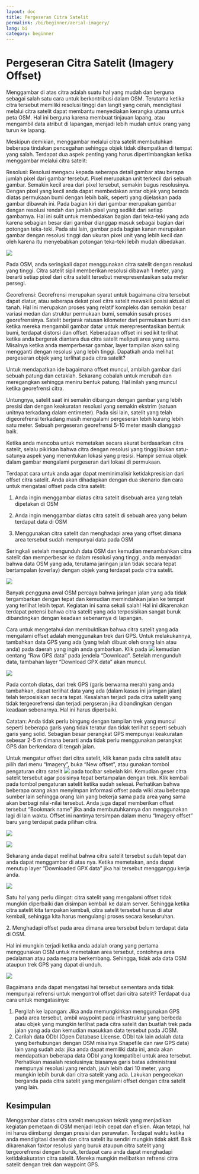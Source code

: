 ```yaml
---
layout: doc
title: Pergeseran Citra Satelit
permalink: /bi/beginner/aerial-imagery/
lang: bi
category: beginner
---
```


Pergeseran Citra Satelit (Imagery Offset)
=========================================

Menggambar di atas citra adalah suatu hal yang mudah dan berguna sebagai
salah satu cara untuk berkontribusi dalam OSM. Terutama ketika citra
tersebut memiliki resolusi tinggi dan langit yang cerah, mendigitasi
melalui citra satelit dapat membantu menyediakan kerangka utama untuk
peta OSM. Hal ini berguna karena membuat tinjauan lapang, atau mengambil
data atribut di lapangan, menjadi lebih mudah untuk orang yang turun ke
lapang.

Meskipun demikian, menggambar melalui citra satelit membutuhkan beberapa
tindakan pencegahan sehingga objek tidak ditempatkan di tempat yang
salah. Terdapat dua aspek penting yang harus dipertimbangkan ketika
menggambar melalui citra satelit:

Resolusi: Resolusi mengacu kepada seberapa detail gambar atau berapa
jumlah pixel dari gambar tersebut. Pixel merupakan unit terkecil dari
sebuah gambar. Semakin kecil area dari pixel tersebut, semakin bagus
resolusinya. Dengan pixel yang kecil anda dapat membedakan antar objek
yang berada diatas permukaan bumi dengan lebih baik, seperti yang
dijelaskan pada gambar dibawah ini. Pada bagian kiri dari gambar
merupakan gambar dengan resolusi rendah dan jumlah pixel yang sedikit
dari setiap gambarnya. Hal ini sulit untuk membedakan bagian dari
teka-teki yang ada karena sebagian besar dari gambar dianggap masuk
sebagai bagian dari potongan teka-teki. Pada sisi lain, gambar pada
bagian kanan merupakan gambar dengan resolusi tinggi dan ukuran pixel
unit yang lebih kecil dan oleh karena itu menyebabkan potongan teka-teki
lebih mudah dibedakan.

![]({{site.baseurl}}/images/bi_beg_ch6.1_image03.png)

Pada OSM, anda seringkali dapat menggunakan citra satelit dengan
resolusi yang tinggi. Citra satelit sipil memberikan resolusi dibawah 1
meter, yang berarti setiap pixel dari citra satelit tersebut
merepresentasikan satu meter persegi.

Georefrensi: Georefrensi merupakan syarat untuk bagaimana citra tersebut
dapat diatur, atau seberapa dekat pixel citra satelit mewakili posisi
aktual di tanah. Hal ini merupakan proses yang relatif kompleks dan
semakin besar variasi medan dan struktur permukaan bumi, semakin susah
proses georefrensinya. Satelit berjarak ratusan kilometer dari permukaan
bumi dan ketika mereka mengambil gambar datar untuk merepresentasikan
bentuk bumi, terdapat distorsi dan offset. Keberadaan offset ini sedikit
terlihat ketika anda bergerak diantara dua citra satelit meliputi area
yang sama. Misalnya ketika anda memperbesar gambar, layer tampilan akan
saling mengganti dengan resolusi yang lebih tinggi. Dapatkah anda
melihat pergeseran objek yang terlihat pada citra satelit?

Untuk mendapatkan ide bagaimana offset muncul, ambilah gambar dari
sebuah patung dan cetaklah. Sekarang cobalah untuk merubah dan
meregangkan sehingga meniru bentuk patung. Hal inilah yang muncul ketika
georefrensi citra.

Untungnya, satelit saat ini semakin dibangun dengan gambar yang lebih
presisi dan dengan keakuratan resolusi yang semakin ekstrim (satuan
unitnya terkadang dalam entimeter). Pada sisi lain, satelit yang telah
digeorefrensi terkadang masih mengalami pergeseran lebih kurang lebih
satu meter. Sebuah pergeseran georefrensi 5-10 meter masih dianggap
baik.

Ketika anda mencoba untuk memetakan secara akurat berdasarkan citra
satelit, selalu pikirkan bahwa citra dengan resolusi yang tinggi bukan
satu-satunya aspek yang menentukan lokasi yang presisi. Hampir semua
objek dalam gambar mengalami pergeseran dari lokasi di permukaan.

Terdapat cara untuk anda agar dapat meminimalisir ketidakpresisian dari
offset citra satelit. Anda akan dihadapkan dengan dua skenario dan cara
untuk mengatasi offset pada citra satelit:

1. Anda ingin menggambar diatas citra satelit disebuah area yang telah
dipetakan di OSM

2. Anda ingin menggambar diatas citra satelit di sebuah area yang belum
terdapat data di OSM

1. Menggunakan citra satelit dan menghadapi area yang offset dimana
area tersebut sudah mempunyai data pada OSM

Seringkali setelah mengunduh data OSM dan kemudian menambahkan citra
satelit dan memperbesar ke dalam resolusi yang tinggi, anda menyadari
bahwa data OSM yang ada, terutama jaringan jalan tidak secara tepat
bertampalan (overlay) dengan objek yang terdapat pada citra satelit.

![]({{site.baseurl}}/images/bi_beg_ch6.1_image00.png)

Banyak pengguna awal OSM percaya bahwa jaringan jalan yang ada tidak
tergambarkan dengan tepat dan kemudian memindahkan jalan ke tempat yang
terlihat lebih tepat. Kegiatan ini sama sekali salah! Hal ini
dikarenakan terdapat potensi bahwa citra satelit yang ada terposisikan
sangat buruk dibandingkan dengan keadaan sebenarnya di lapangan.

Cara untuk mengetahui dan membuktikan bahwa citra satelit yang ada
mengalami offset adalah menggunakan trek dari GPS. Untuk melakukannya,
tambahkan data GPS yang ada (yang telah dibuat oleh orang lain atau
anda) pada daerah yang ingin anda gambarkan. Klik pada
![]({{site.baseurl}}/images/bi_beg_ch6.1_image04.png) kemudian centang “Raw GPS data” pada jendela
“Download”. Setelah mengunduh data, tambahan layer “Download GPX data”
akan muncul.

![]({{site.baseurl}}/images/bi_beg_ch6.1_image02.png)

Pada contoh diatas, dari trek GPS (garis berwarna merah) yang anda
tambahkan, dapat terlihat data yang ada (dalam kasus ini jaringan jalan)
telah terposisikan secara tepat. Kesalahan terjadi pada citra satelit
yang tidak tergeorefrensi dan terjadi pergseran jika dibandingkan dengan
keadaan sebenarnya. Hal ini harus diperbaiki.

Catatan: Anda tidak perlu bingung dengan tampilan trek yang muncul
seperti beberapa garis yang tidak teratur dan tidak terlihat seperti
sebuah garis yang solid. Sebagian besar perangkat GPS mempunyai
keakuratan sebesar 2-5 m dimana berarti anda tidak perlu menggunakan
perangkat GPS dan berkendara di tengah jalan.

Untuk mengatur offset dari citra satelit, klik kanan pada citra satelit
atau pilih dari menu “Imagery”, buka “New offset”, atau gunakan tombol
pengaturan citra satelit ![]({{site.baseurl}}/images/bi_beg_ch6.1_image05.png) pada toolbar sebelah
kiri. Kemudian geser citra satelit tersebut agar posisinya tepat
bertampalan dengan trek. Klik kembali pada tombol pengaturan satelit
ketika sudah selesai. Perhatikan bahwa beberapa orang akan menyimpan
informasi offset pada wiki atau beberapa sumber lain sehingga orang lain
yang bekerja sama pada area yang sama akan berbagi nilai-nilai tersebut.
Anda juga dapat memberikan offset tersebut “Bookmark name” jika anda
membutuhkannya dan menggunakan lagi di lain waktu. Offset ini nantinya
tersimpan dalam menu “Imagery offset” baru yang terdapat pada pilihan
citra.

![]({{site.baseurl}}/images/bi_beg_ch6.1_image07.png)

![]({{site.baseurl}}/images/bi_beg_ch6.1_image02.png)

Sekarang anda dapat melihat bahwa citra satelit tersebut sudah tepat dan
anda dapat menggambar di atas nya. Ketika memetakan, anda dapat menutup
layer “Downloaded GPX data” jika hal tersebut mengganggu kerja anda.

![]({{site.baseurl}}/images/bi_beg_ch6.1_image08.png)

Satu hal yang perlu diingat: citra satelit yang mengalami offset tidak
mungkin diperbaiki dan disimpan kembali ke dalam server. Sehingga ketika
citra satelit kita tampakan kembali, citra satelit tersebut harus di
atur kembali, sehingga kita harus mengulangi proses secara keseluruhan.

​2. Menghadapi offset pada area dimana area tersebut belum terdapat data
di OSM.

Hal ini mungkin terjadi ketika anda adalah orang yang pertama
menggunakan OSM untuk memetakan area tersebut, contohnya area pedalaman
atau pada negara berkembang. Sehingga, tidak ada data OSM ataupun trek
GPS yang dapat di unduh.

![]({{site.baseurl}}/images/bi_beg_ch6.1_image01.png)

Bagaimana anda dapat mengatasi hal tersebut sementara anda tidak
mempunyai refrensi untuk mengontrol offset dari citra satelit? Terdapat
dua cara untuk mengatasinya:

1.  Pergilah ke lapangan: Jika anda memungkinkan menggunakan GPS pada
    area tersebut, ambil waypoint pada infrastruktur yang berbeda atau
    objek yang mungkin terlihat pada citra satelit dan buatlah trek pada
    jalan yang ada dan kemudian masukkan data tersebut pada JOSM.
2.  Carilah data ODbl (Open Database License. ODbl tak lain adalah data
    yang berhubungan dengan OSM misalnya Shapefile dan raw GPS data)
    lain yang sudah ada: jika anda dapat memiliki data ini, anda akan
    mendapatkan beberapa data ODbl yang kompatibel untuk area tersebut.
    Perhatikan masalah resolusinya: biasanya garis batas administrasi
    mempunyai resolusi yang rendah, jauh lebih dari 10 meter, yang
    mungkin lebih buruk dari citra satelit yang ada. Lakukan pengecekan
    berganda pada citra satelit yang mengalami offset dengan citra
    satelit yang lain.

Kesimpulan
----------

Menggambar diatas citra satelit merupakan teknik yang menjadikan
kegiatan pemetaan di OSM menjadi lebih cepat dan efisien. Akan tetapi,
hal ini harus diimbangi dengan presisi dan perawatan. Terdapat waktu
ketika anda mendigitasi daerah dan citra satelit itu sendiri mungkin
tidak aktif. Baik dikarenakan faktor resolusi yang buruk ataupun citra
satelit yang tergeorefrensi dengan buruk, terdapat cara anda dapat
menghadapi ketidakakuratan citra satelit. Mereka mungkin melibatkan
refrensi citra satelit dengan trek dan waypoint GPS.
